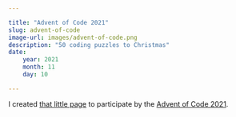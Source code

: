 ```yaml
---

title: "Advent of Code 2021"
slug: advent-of-code
image-url: images/advent-of-code.png
description: "50 coding puzzles to Christmas"
date: 
    year: 2021
    month: 11
    day: 10

---
```


I created [that little page](https://adventofcode.jakobferdinand.at/) to participate by the [Advent of Code 2021](https://adventofcode.com/2021).